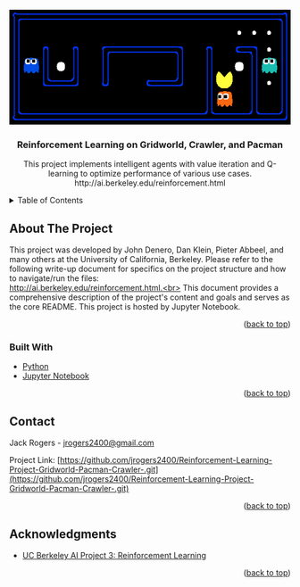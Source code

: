 <div id="top"></div>


<!-- PROJECT LOGO -->
<br />
<div align="center">
  <a href="https://github.com/jrogers2400/Reinforcement-Learning-Project-Gridworld-Pacman-Crawler-.git">
    <img src="pacman.png" alt="Logo" width="567" height="206">
  </a>

<h3 align="center">Reinforcement Learning on Gridworld, Crawler, and Pacman</h3>

  <p align="center">
    This project implements intelligent agents with value iteration and Q-learning to optimize performance of various use cases.
    <br>
    http://ai.berkeley.edu/reinforcement.html
    <br />
  </p>
</div>



<!-- TABLE OF CONTENTS -->
<details>
  <summary>Table of Contents</summary>
  <ol>
    <li>
      <a href="#about-the-project">About The Project</a>
      <ul>
        <li><a href="#built-with">Built With</a></li>
      </ul>
    </li>
    <li><a href="#contact">Contact</a></li>
    <li><a href="#acknowledgments">Acknowledgments</a></li>
  </ol>
</details>



<!-- ABOUT THE PROJECT -->
## About The Project

This project was developed by John Denero, Dan Klein, Pieter Abbeel, and many others at the University of California, Berkeley. Please refer to the following
    write-up document for specifics on the project structure and how to navigate/run the files: <br>http://ai.berkeley.edu/reinforcement.html.<br> This document provides
    a comprehensive description of the project's content and goals and serves as the core README. This project is hosted by Jupyter Notebook.

<p align="right">(<a href="#top">back to top</a>)</p>



### Built With

* [Python](https://www.python.org/)
* [Jupyter Notebook](https://jupyter.org/)

<p align="right">(<a href="#top">back to top</a>)</p>




<!-- CONTACT -->
## Contact

Jack Rogers  - jrogers2400@gmail.com

Project Link: [https://github.com/jrogers2400/Reinforcement-Learning-Project-Gridworld-Pacman-Crawler-.git](https://github.com/jrogers2400/Reinforcement-Learning-Project-Gridworld-Pacman-Crawler-.git)

<p align="right">(<a href="#top">back to top</a>)</p>



<!-- ACKNOWLEDGMENTS -->
## Acknowledgments

* [UC Berkeley AI Project 3: Reinforcement Learning](http://ai.berkeley.edu/reinforcement.html)

<p align="right">(<a href="#top">back to top</a>)</p>


